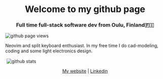 <h1 align="center">Welcome to my github page</h1>
<h3 align="center">Full time full-stack software dev from Oulu, Finland🇫🇮</h3>

<p align="left"> <img src="https://komarev.com/ghpvc/?username=miikaritokangas" alt="github page views" /> </p>

Neovim and split keyboard enthusiast. In my free time I do cad-modeling, coding and some light electronics design.

<p>&nbsp;<img align="center" src="https://github-readme-stats.vercel.app/api?username=miikaritokangas&show_icons=true" alt="github stats" /></p>

<p align="center">
<a href="https://menk.fi" target="_blank" rel="noopener">My website</a> | 
<a href="https://linkedin.com/in/miika-ritokangas" target="_blank" rel="noopener">Linkedin</a>
</p>
